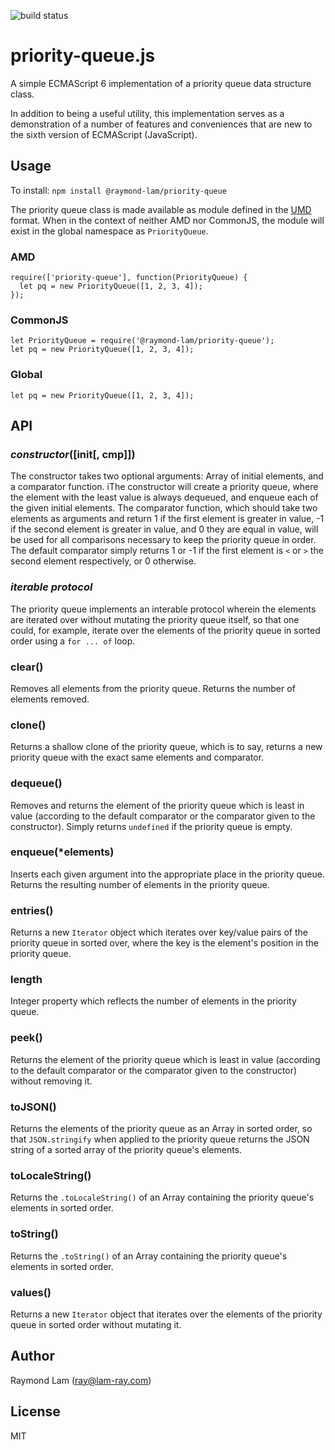 ![build status](https://travis-ci.org/raymond-lam/es6-priority-queue.svg?branch=master)

# priority-queue.js

A simple ECMAScript 6 implementation of a priority queue data structure class.

In addition to being a useful utility, this implementation serves as a demonstration of a number of features and conveniences that are new to the sixth version of ECMAScript (JavaScript).
 
## Usage

To install: `npm install @raymond-lam/priority-queue`

The priority queue class is made available as module defined in the [UMD](https://github.com/umdjs/umd) format. When in the context of neither AMD nor CommonJS, the module will exist in the global namespace as `PriorityQueue`. 

### AMD
    
    require(['priority-queue'], function(PriorityQueue) {
      let pq = new PriorityQueue([1, 2, 3, 4]);
    });

### CommonJS

    let PriorityQueue = require('@raymond-lam/priority-queue');
    let pq = new PriorityQueue([1, 2, 3, 4]);

### Global

    let pq = new PriorityQueue([1, 2, 3, 4]);

## API

### *constructor*([init[, cmp]])

The constructor takes two optional arguments: Array of initial elements, and a comparator function. iThe constructor will create a priority queue, where the element with the least value is always dequeued, and enqueue each of the given initial elements. The comparator function, which should take two elements as arguments and return 1 if the first element is greater in value, -1 if the second element is greater in value, and 0 they are equal in value, will be used for all comparisons necessary to keep the priority queue in order. The default comparator simply returns 1 or -1 if the first element is `<` or `>` the second element respectively, or 0 otherwise. 

### *iterable protocol*

The priority queue implements an interable protocol wherein the elements are iterated over without mutating the priority queue itself, so that one could, for example, iterate over the elements of the priority queue in sorted order using a `for ... of` loop.

### clear()

Removes all elements from the priority queue. Returns the number of elements removed.

### clone()

Returns a shallow clone of the priority queue, which is to say, returns a new priority queue with the exact same elements and comparator.

### dequeue()

Removes and returns the element of the priority queue which is least in value (according to the default comparator or the comparator given to the constructor). Simply returns `undefined` if the priority queue is empty.

### enqueue(*elements)

Inserts each given argument into the appropriate place in the priority queue. Returns the resulting number of elements in the priority queue.

### entries()

Returns a new `Iterator` object which iterates over key/value pairs of the priority queue in sorted over, where the key is the element's position in the priority queue.

### length

Integer property which reflects the number of elements in the priority queue.

### peek()

Returns the element of the priority queue which is least in value (according to the default comparator or the comparator given to the constructor) without removing it.

### toJSON()

Returns the elements of the priority queue as an Array in sorted order, so that `JSON.stringify` when applied to the priority queue returns the JSON string of a sorted array of the priority queue's elements.

### toLocaleString()

Returns the `.toLocaleString()` of an Array containing the priority queue's elements in sorted order. 

### toString()

Returns the `.toString()` of an Array containing the priority queue's elements in sorted order. 

### values()

Returns a new `Iterator` object that iterates over the elements of the priority queue in sorted order without mutating it.

## Author

Raymond Lam (ray@lam-ray.com)

## License

MIT
